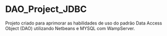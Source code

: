 # DAO_Project_JDBC
Projeto criado para aprimorar as habilidades de uso do padrão Data Access Object (DAO) utilizando Netbeans e MYSQL com WampServer. 
